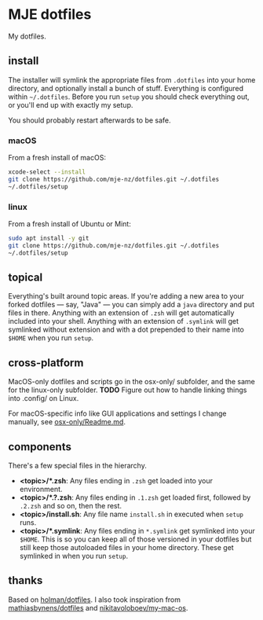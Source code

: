 # MJE dotfiles

My dotfiles.

## install

The installer will symlink the appropriate files from `.dotfiles` into your home directory, and optionally install a bunch of stuff.
Everything is configured within `~/.dotfiles`.
Before you run `setup` you should check everything out, or you'll end up with exactly my setup.

You should probably restart afterwards to be safe.

### macOS

From a fresh install of macOS:

```sh
xcode-select --install
git clone https://github.com/mje-nz/dotfiles.git ~/.dotfiles
~/.dotfiles/setup
```

### linux

From a fresh install of Ubuntu or Mint:

```sh
sudo apt install -y git
git clone https://github.com/mje-nz/dotfiles.git ~/.dotfiles
~/.dotfiles/setup
```

## topical

Everything's built around topic areas. If you're adding a new area to your forked dotfiles — say, "Java" — you can simply add a `java` directory and put files in there. Anything with an extension of `.zsh` will get automatically included into your shell. Anything with an extension of `.symlink` will get symlinked without extension and with a dot prepended to their name into `$HOME` when you run `setup`.

## cross-platform

MacOS-only dotfiles and scripts go in the osx-only/ subfolder, and the same for the linux-only subfolder.  **TODO** Figure out how to handle linking things into .config/ on Linux.

For macOS-specific info like GUI applications and settings I change manually, see [osx-only/Readme.md](osx-only/Readme.md).

## components

There's a few special files in the hierarchy.

- **&lt;topic&gt;/\*.zsh**: Any files ending in `.zsh` get loaded into your environment.
- **&lt;topic&gt;/\*.?.zsh**: Any files ending in `.1.zsh` get loaded first, followed by `.2.zsh` and so on, then the rest.
- **&lt;topic&gt;/install.sh**: Any file name `install.sh` in executed when `setup` runs.
- **&lt;topic&gt;/\*.symlink**: Any files ending in `*.symlink` get symlinked into your `$HOME`.  This is so you can keep all of those versioned in your dotfiles but still keep those autoloaded files in your home directory. These get symlinked in when you run `setup`.



## thanks

Based on [holman/dotfiles](https://github.com/holman/dotfiles).
I also took inspiration from [mathiasbynens/dotfiles](https://github.com/mathiasbynens/dotfiles) and [nikitavoloboev/my-mac-os](https://github.com/nikitavoloboev/my-mac-os).
